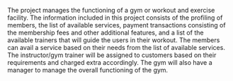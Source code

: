 The project manages the functioning of a gym or workout and exercise facility. The information included in this project consists of the profiling of members, the list of available services, payment transactions consisting of the membership fees and other additional features, and a list of the available trainers that will guide the users in their workout.
The members can avail a service based on their needs from the list of available services. The instructor/gym trainer will be assigned to customers based on their requirements and charged extra accordingly. The gym will also have a manager to manage the overall functioning of the gym.

